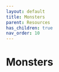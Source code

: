 ```yaml
---
layout: default
title: Monsters
parent: Resources
has_children: true
nav_order: 10
---
```


# Monsters
